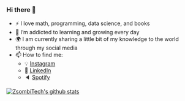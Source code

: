 ### Hi there 👋

- :zap: I love math, programming, data science, and books
- 🌱 I’m addicted to learning and growing every day
- :earth_africa: I am currently sharing a little bit of my knowledge to the world through my social media
- 📫 How to find me: 
  - :bulb: [Instagram](https://www.instagram.com/__hzsombi/)
  - :office: [LinkedIn](https://www.linkedin.com/in/zsombor-horv%C3%A1th-b2a409214/)
  - :speaker: [Spotify](https://spotify.com)


[![ZsombiTech's github stats](https://github-readme-stats.vercel.app/api?username=ZsombiTech&count_private=true&show_icons=true&theme=radical&hide_rank=false)](https://github.com/anuraghazra/github-readme-stats)
